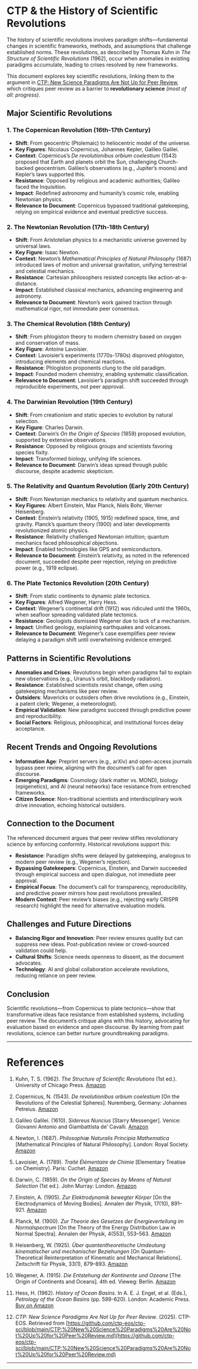 # CTP & the History of Scientific Revolutions

The history of scientific revolutions involves paradigm shifts—fundamental changes in scientific frameworks, methods, and assumptions that challenge established norms. These revolutions, as described by Thomas Kuhn in *The Structure of Scientific Revolutions* (1962), occur when anomalies in existing paradigms accumulate, leading to crises resolved by new frameworks. 

This document explores key scientific revolutions, linking them to the argument in [CTP: New Science Paradigms Are Not Up for Peer Review](https://github.com/ctp-eos/ctp-sci/blob/main/CTP:%20New%20Science%20Paradigms%20Are%20Not%20Up%20for%20Peer%20Review.md), which critiques peer review as a barrier to **revolutionary science** *(most of all: progress)*.

## Major Scientific Revolutions

### 1. The Copernican Revolution (16th-17th Century)
- **Shift**: From geocentric (Ptolemaic) to heliocentric model of the universe.
- **Key Figures**: Nicolaus Copernicus, Johannes Kepler, Galileo Galilei.
- **Context**: Copernicus’s *De revolutionibus orbium coelestium* (1543) proposed that Earth and planets orbit the Sun, challenging Church-backed geocentrism. Galileo’s observations (e.g., Jupiter’s moons) and Kepler’s laws supported this.
- **Resistance**: Opposed by religious and academic authorities; Galileo faced the Inquisition.
- **Impact**: Redefined astronomy and humanity’s cosmic role, enabling Newtonian physics.
- **Relevance to Document**: Copernicus bypassed traditional gatekeeping, relying on empirical evidence and eventual predictive success.

### 2. The Newtonian Revolution (17th-18th Century)
- **Shift**: From Aristotelian physics to a mechanistic universe governed by universal laws.
- **Key Figure**: Isaac Newton.
- **Context**: Newton’s *Mathematical Principles of Natural Philosophy* (1687) introduced laws of motion and universal gravitation, unifying terrestrial and celestial mechanics.
- **Resistance**: Cartesian philosophers resisted concepts like action-at-a-distance.
- **Impact**: Established classical mechanics, advancing engineering and astronomy.
- **Relevance to Document**: Newton’s work gained traction through mathematical rigor, not immediate peer consensus.

### 3. The Chemical Revolution (18th Century)
- **Shift**: From phlogiston theory to modern chemistry based on oxygen and conservation of mass.
- **Key Figure**: Antoine Lavoisier.
- **Context**: Lavoisier’s experiments (1770s-1780s) disproved phlogiston, introducing elements and chemical reactions.
- **Resistance**: Phlogiston proponents clung to the old paradigm.
- **Impact**: Founded modern chemistry, enabling systematic classification.
- **Relevance to Document**: Lavoisier’s paradigm shift succeeded through reproducible experiments, not peer approval.

### 4. The Darwinian Revolution (19th Century)
- **Shift**: From creationism and static species to evolution by natural selection.
- **Key Figure**: Charles Darwin.
- **Context**: Darwin’s *On the Origin of Species* (1859) proposed evolution, supported by extensive observations.
- **Resistance**: Opposed by religious groups and scientists favoring species fixity.
- **Impact**: Transformed biology, unifying life sciences.
- **Relevance to Document**: Darwin’s ideas spread through public discourse, despite academic skepticism.

### 5. The Relativity and Quantum Revolution (Early 20th Century)
- **Shift**: From Newtonian mechanics to relativity and quantum mechanics.
- **Key Figures**: Albert Einstein, Max Planck, Niels Bohr, Werner Heisenberg.
- **Context**: Einstein’s relativity (1905, 1915) redefined space, time, and gravity. Planck’s quantum theory (1900) and later developments revolutionized atomic physics.
- **Resistance**: Relativity challenged Newtonian intuition; quantum mechanics faced philosophical objections.
- **Impact**: Enabled technologies like GPS and semiconductors.
- **Relevance to Document**: Einstein’s relativity, as noted in the referenced document, succeeded despite peer rejection, relying on predictive power (e.g., 1919 eclipse).

### 6. The Plate Tectonics Revolution (20th Century)
- **Shift**: From static continents to dynamic plate tectonics.
- **Key Figures**: Alfred Wegener, Harry Hess.
- **Context**: Wegener’s continental drift (1912) was ridiculed until the 1960s, when seafloor spreading validated plate tectonics.
- **Resistance**: Geologists dismissed Wegener due to lack of a mechanism.
- **Impact**: Unified geology, explaining earthquakes and volcanoes.
- **Relevance to Document**: Wegener’s case exemplifies peer review delaying a paradigm shift until overwhelming evidence emerged.

## Patterns in Scientific Revolutions
- **Anomalies and Crises**: Revolutions begin when paradigms fail to explain new observations (e.g., Uranus’s orbit, blackbody radiation).
- **Resistance**: Established scientists resist change, often using gatekeeping mechanisms like peer review.
- **Outsiders**: Mavericks or outsiders often drive revolutions (e.g., Einstein, a patent clerk; Wegener, a meteorologist).
- **Empirical Validation**: New paradigms succeed through predictive power and reproducibility.
- **Social Factors**: Religious, philosophical, and institutional forces delay acceptance.

## Recent Trends and Ongoing Revolutions
- **Information Age**: Preprint servers (e.g., arXiv) and open-access journals bypass peer review, aligning with the document’s call for open discourse.
- **Emerging Paradigms**: Cosmology (dark matter vs. MOND), biology (epigenetics), and AI (neural networks) face resistance from entrenched frameworks.
- **Citizen Science**: Non-traditional scientists and interdisciplinary work drive innovation, echoing historical outsiders.

## Connection to the Document
The referenced document argues that peer review stifles revolutionary science by enforcing conformity. Historical revolutions support this:
- **Resistance**: Paradigm shifts were delayed by gatekeeping, analogous to modern peer review (e.g., Wegener’s rejection).
- **Bypassing Gatekeepers**: Copernicus, Einstein, and Darwin succeeded through empirical success and open dialogue, not immediate peer approval.
- **Empirical Focus**: The document’s call for transparency, reproducibility, and predictive power mirrors how past revolutions prevailed.
- **Modern Context**: Peer review’s biases (e.g., rejecting early CRISPR research) highlight the need for alternative evaluation models.

## Challenges and Future Directions
- **Balancing Rigor and Innovation**: Peer review ensures quality but can suppress new ideas. Post-publication review or crowd-sourced validation could help.
- **Cultural Shifts**: Science needs openness to dissent, as the document advocates.
- **Technology**: AI and global collaboration accelerate revolutions, reducing reliance on peer review.

## Conclusion
Scientific revolutions—from Copernicus to plate tectonics—show that transformative ideas face resistance from established systems, including peer review. The document’s critique aligns with this history, advocating for evaluation based on evidence and open discourse. By learning from past revolutions, science can better nurture groundbreaking paradigms.

---

# References

1. Kuhn, T. S. (1962). *The Structure of Scientific Revolutions* (1st ed.). University of Chicago Press. [Amazon](https://www.amazon.com/dp/0226458083?tag=ctpenergy03-20)

2. Copernicus, N. (1543). *De revolutionibus orbium coelestium* [On the Revolutions of the Celestial Spheres]. Nuremberg, Germany: Johannes Petreius. [Amazon](https://www.amazon.com/dp/1612192452?tag=ctpenergy03-20)

3. Galileo Galilei. (1610). *Sidereus Nuncius* [Starry Messenger]. Venice: Giovanni Antonio and Giambattista de’ Cavalli. [Amazon](https://www.amazon.com/dp/0486432067?tag=ctpenergy03-20)

4. Newton, I. (1687). *Philosophiæ Naturalis Principia Mathematica* [Mathematical Principles of Natural Philosophy]. London: Royal Society. [Amazon](https://www.amazon.com/dp/1620137272?tag=ctpenergy03-20)

5. Lavoisier, A. (1789). *Traité Élémentaire de Chimie* [Elementary Treatise on Chemistry]. Paris: Cuchet. [Amazon](https://www.amazon.com/dp/1422201552?tag=ctpenergy03-20)

6. Darwin, C. (1859). *On the Origin of Species by Means of Natural Selection* (1st ed.). John Murray: London. [Amazon](https://www.amazon.com/dp/1512191156?tag=ctpenergy03-20)

7. Einstein, A. (1905). *Zur Elektrodynamik bewegter Körper* [On the Electrodynamics of Moving Bodies]. Annalen der Physik, 17(10), 891–921. [Amazon](https://www.amazon.com/dp/0801890424?tag=ctpenergy03-20)

8. Planck, M. (1900). *Zur Theorie des Gesetzes der Energieverteilung im Normalspectrum* [On the Theory of the Energy Distribution Law in Normal Spectra]. Annalen der Physik, 4(553), 553–563. [Amazon](https://www.amazon.com/dp/0486498041?tag=ctpenergy03-20)

9. Heisenberg, W. (1925). *Über quantentheoretische Umdeutung kinematischer und mechanischer Beziehungen* [On Quantum-Theoretical Reinterpretation of Kinematic and Mechanical Relations]. Zeitschrift für Physik, 33(1), 879–893. [Amazon](https://www.amazon.com/dp/0486676052?tag=ctpenergy03-20)

10. Wegener, A. (1915). *Die Entstehung der Kontinente und Ozeane* [The Origin of Continents and Oceans]. 4th ed. Vieweg: Berlin. [Amazon](https://www.amazon.com/dp/0486678708?tag=ctpenergy03-20)

11. Hess, H. (1962). *History of Ocean Basins*. In A. E. J. Engel, et al. (Eds.), *Petrology of the Ocean Basins* (pp. 599-620). London: Academic Press. [Buy on Amazon](https://www.amazon.com/dp/0126740013?tag=ctpenergy03-20)

12. *CTP: New Science Paradigms Are Not Up for Peer Review*. (2025). CTP-EOS. Retrieved from [https://github.com/ctp-eos/ctp-sci/blob/main/CTP:%20New%20Science%20Paradigms%20Are%20Not%20Up%20for%20Peer%20Review.md](https://github.com/ctp-eos/ctp-sci/blob/main/CTP:%20New%20Science%20Paradigms%20Are%20Not%20Up%20for%20Peer%20Review.md)

---
